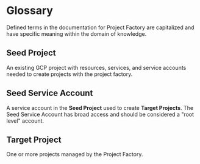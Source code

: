 # Glossary

Defined terms in the documentation for Project Factory are capitalized and have
specific meaning within the domain of knowledge.

## Seed Project

An existing GCP project with resources, services, and service accounts needed to
create projects with the project factory.

## Seed Service Account

A service account in the **Seed Project** used to create **Target Projects**.
The Seed Service Account has broad access and should be considered a "root
level" account.

## Target Project

One or more projects managed by the Project Factory.
